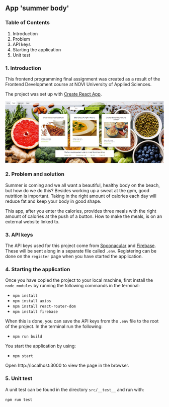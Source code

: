 ## App 'summer body'

### Table of Contents

1. Introduction
2. Problem
3. API keys
4. Starting the application
5. Unit test

### 1. Introduction

This frontend programming final assignment was created as a result of the Frontend Development course at NOVI University of Applied Sciences.

The project was set up with [Create React App](https://github.com/facebook/create-react-app).

![screen.png](src/assets/screen.png)

### 2. Problem and solution

Summer is coming and we all want a beautiful, healthy body on the beach, but how do we do this? Besides working up a sweat at the gym, good nutrition is important. Taking in the right amount of calories each day will reduce fat and keep your body in good shape.

This app, after you enter the calories, provides three meals with the right amount of calories at the push of a button. How to make the meals, is on an external website linked to.

### 3. API keys

The API keys used for this project come from [Spoonacular](https://spoonacular.com/food-api/) and
[Firebase](https://firebase.google.com/firebase). These will be sent along in a separate file called `.env`. Registering can be done on the `register` page when you have started the application.
### 4. Starting the application

Once you have copied the project to your local machine, first install the `node_modules` by running the following commands in the terminal:

- `npm install`
- `npm install axios`
- `npm install react-router-dom`
- `npm install firebase`

When this is done, you can save the API keys from the `.env` file to the root of the project. In the terminal run the following:
- `npm run build`

You start the application by using:

- `npm start`

Open http://localhost:3000 to view the page in the browser.

### 5. Unit test

A unit test can be found in the directory `src/__test__` and run with:

`npm run test`